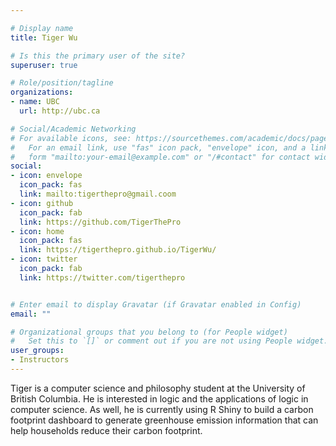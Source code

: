```yaml
---

# Display name
title: Tiger Wu

# Is this the primary user of the site?
superuser: true

# Role/position/tagline
organizations:
- name: UBC
  url: http://ubc.ca

# Social/Academic Networking
# For available icons, see: https://sourcethemes.com/academic/docs/page-builder/#icons
#   For an email link, use "fas" icon pack, "envelope" icon, and a link in the
#   form "mailto:your-email@example.com" or "/#contact" for contact widget.
social:
- icon: envelope
  icon_pack: fas
  link: mailto:tigerthepro@gmail.coom
- icon: github
  icon_pack: fab
  link: https://github.com/TigerThePro
- icon: home
  icon_pack: fas
  link: https://tigerthepro.github.io/TigerWu/
- icon: twitter
  icon_pack: fab
  link: https://twitter.com/tigerthepro


# Enter email to display Gravatar (if Gravatar enabled in Config)
email: ""

# Organizational groups that you belong to (for People widget)
#   Set this to `[]` or comment out if you are not using People widget.  
user_groups:
- Instructors
---
```

Tiger is a computer science and philosophy student at the University of British Columbia. He is interested in logic and the applications of logic in computer science. As well, he is currently using R Shiny to build a carbon footprint dashboard to generate greenhouse emission information that can help households reduce their carbon footprint. 
